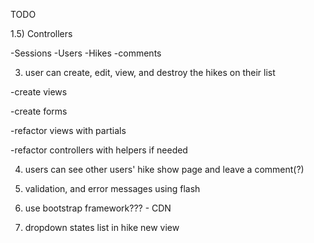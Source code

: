 TODO

<!-- 1) create models and db schema -->
  <!-- -users
    + username
    + password
    + email
    +
  -hikes
    + name
    + has state_id (dropdown list)
    + users can write comments on the hike???
  -descriptions
    + join table between users and hikes
    + a user has many comments, and many hikes through comments
    + a hike has many comments, and many users through comments
  -states
    + state name and 2 letter code
    + f.select dropdown box in form -->

1.5) Controllers
  <!-- -Welcome -->
  -Sessions
  -Users
  -Hikes
  -comments

<!-- 1.67) Seed the db -->

<!-- 2) user can check off/cross off hikes once they are created
2.5) omniauth  can login with facebook (uid = the user's id on fb) -->
3) user can create, edit, view, and destroy the hikes on their list

  -create views 

  -create forms

  <!-- -add all oauth info -->

  -refactor views with partials

  -refactor controllers  with helpers if needed

4) users can see other users' hike show page and leave a comment(?)

5) validation, and error messages using flash

6) use bootstrap framework??? - CDN

7) dropdown states list in hike new view